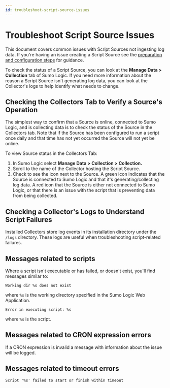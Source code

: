 ```yaml
---
id: troubleshoot-script-source-issues
---
```


# Troubleshoot Script Source Issues

This document covers common issues with Script Sources not ingesting log data. If you're having an issue creating a Script Source see the [preparation and configuration steps](/docs/send-data/sources/sources-installed-collectors/script-source) for guidance.

To check the status of a Script Source, you can look at the **Manage Data \> Collection** tab of Sumo Logic. If you need more information about the reason a Script Source isn't generating log data, you can look at the Collector's logs to help identify what needs to change.

## Checking the Collectors Tab to Verify a Source's Operation

The simplest way to confirm that a Source is online, connected to Sumo Logic, and is collecting data is to check the status of the Source in the Collectors tab. Note that if the Source has been configured to run a script once daily and that time has not yet occurred the Source will not yet be online.

To view Source status in the Collectors Tab:

1. In Sumo Logic select **Manage Data \> Collection \> Collection.**
1. Scroll to the name of the Collector hosting the Script Source.
1. Check to see the icon next to the Source. A green icon indicates that the Source is connected to Sumo Logic and that it's generating/collecting log data. A red icon that the Source is either not connected to Sumo Logic, or that there is an issue with the script that is preventing data from being collected.

## Checking a Collector's Logs to Understand Script Failures

Installed Collectors store log events in its installation directory under the `/logs` directory. These logs are useful when troubleshooting script-related failures.

## Messages related to scripts

Where a script isn't executable or has failed, or doesn't exist, you'll find messages similar to:

`Working dir %s does not exist`

where `%s` is the working directory specified in the Sumo Logic Web Application.

`Error in executing script: %s`

where `%s` is the script.

## Messages related to CRON expression errors

If a CRON expression is invalid a message with information about the issue will be logged.

## Messages related to timeout errors

`Script '%s' failed to start or finish within timeout`

